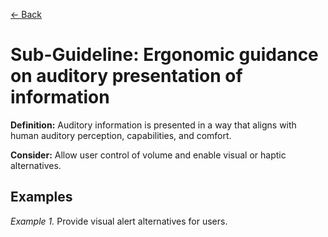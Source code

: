 [← Back](../ergonomics.md)

# Sub-Guideline: Ergonomic guidance on auditory presentation of information

**Definition:** Auditory information is presented in a way that aligns with human auditory perception, capabilities, and comfort.

**Consider:** Allow user control of volume and enable visual or haptic alternatives.

## Examples
_Example 1._ Provide visual alert alternatives for users.
